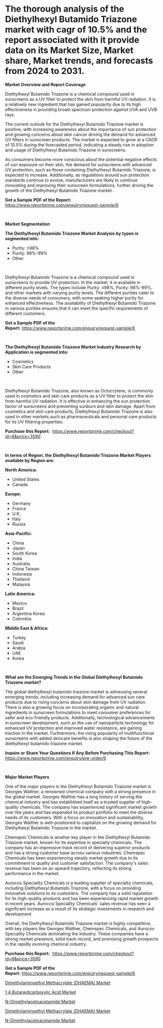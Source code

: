 <p><h1>The thorough analysis of the Diethylhexyl Butamido Triazone market with cagr of  10.5% and the report associated with it provide data on its Market Size, Market share, Market trends, and forecasts from 2024 to 2031.</h1></p><p><strong>Market Overview and Report Coverage</strong></p>
<p><p>Diethylhexyl Butamido Triazone is a chemical compound used in sunscreens as a UV filter to protect the skin from harmful UV radiation. It is a relatively new ingredient that has gained popularity due to its high effectiveness in providing broad-spectrum protection against UVA and UVB rays.</p><p>The current outlook for the Diethylhexyl Butamido Triazone market is positive, with increasing awareness about the importance of sun protection and growing concerns about skin cancer driving the demand for advanced UV filters in sunscreen products. The market is expected to grow at a CAGR of 10.5% during the forecasted period, indicating a steady rise in adoption and usage of Diethylhexyl Butamido Triazone in sunscreens.</p><p>As consumers become more conscious about the potential negative effects of sun exposure on their skin, the demand for sunscreens with advanced UV protection, such as those containing Diethylhexyl Butamido Triazone, is expected to increase. Additionally, as regulations around sun protection standards continue to evolve, manufacturers are likely to continue innovating and improving their sunscreen formulations, further driving the growth of the Diethylhexyl Butamido Triazone market.</p></p>
<p><strong>Get a Sample PDF of the Report:</strong> <a href="https://www.reportprime.com/enquiry/request-sample/6">https://www.reportprime.com/enquiry/request-sample/6</a></p>
<p>&nbsp;</p>
<p><strong>Market Segmentation</strong></p>
<p><strong>The Diethylhexyl Butamido Triazone Market Analysis by types is segmented into:</strong></p>
<p><ul><li>Purity: ≤98%</li><li>Purity: 98%-99%</li><li>Other</li></ul></p>
<p>&nbsp;</p>
<p><p>Diethylhexyl Butamido Triazone is a chemical compound used in sunscreens to provide UV protection. In the market, it is available in different purity levels. The types include Purity: ≤98%, Purity: 98%-99%, and other markets with varying purity levels. The different purities cater to the diverse needs of consumers, with some seeking higher purity for enhanced effectiveness. The availability of Diethylhexyl Butamido Triazone in various purities ensures that it can meet the specific requirements of different customers.</p></p>
<p><strong>Get a Sample PDF of the Report:</strong>&nbsp;<a href="https://www.reportprime.com/enquiry/request-sample/6">https://www.reportprime.com/enquiry/request-sample/6</a></p>
<p>&nbsp;</p>
<p><strong>The Diethylhexyl Butamido Triazone Market Industry Research by Application is segmented into:</strong></p>
<p><ul><li>Cosmetics</li><li>Skin Care Products</li><li>Other</li></ul></p>
<p>&nbsp;</p>
<p><p>Diethylhexyl Butamido Triazone, also known as Octocrylene, is commonly used in cosmetics and skin care products as a UV filter to protect the skin from harmful UV radiation. It is effective in enhancing the sun protection factor of sunscreens and preventing sunburn and skin damage. Apart from cosmetics and skin care products, Diethylhexyl Butamido Triazone is also used in other markets such as pharmaceuticals and personal care products for its UV filtering properties.</p></p>
<p><strong>Purchase this Report:</strong>&nbsp; <a href="https://www.reportprime.com/checkout?id=6&price=3590">https://www.reportprime.com/checkout?id=6&price=3590</a></p>
<p>&nbsp;</p>
<p><strong>In terms of Region, the Diethylhexyl Butamido Triazone Market Players available by Region are:</strong></p>
<p>
    <p> <strong> North America: </strong>
        <ul>
            <li>United States</li>
            <li>Canada</li>
        </ul>
        </p> 
    <p> <strong> Europe: </strong>
        <ul>
            <li>Germany</li>
            <li>France</li>
            <li>U.K.</li>
            <li>Italy</li>
            <li>Russia</li>
        </ul>
        </p> 
    <p> <strong> Asia-Pacific: </strong>
        <ul>
            <li>China</li>
            <li>Japan</li>
            <li>South Korea</li>
            <li>India</li>
            <li>Australia</li>
            <li>China Taiwan</li>
            <li>Indonesia</li>
            <li>Thailand</li>
            <li>Malaysia</li>
        </ul>
        </p> 
    <p> <strong> Latin America: </strong>
        <ul>
            <li>Mexico</li>
            <li>Brazil</li>
            <li>Argentina Korea</li>
            <li>Colombia</li>
        </ul>
        </p> 
    <p> <strong> Middle East & Africa: </strong>
        <ul>
            <li>Turkey</li>
            <li>Saudi</li>
            <li>Arabia</li>
            <li>UAE</li>
            <li>Korea</li>
        </ul>
    </p>
    </p>
<p>&nbsp;</p>
<p><strong>What are the Emerging Trends in the Global Diethylhexyl Butamido Triazone market?</strong></p>
<p><p>The global diethylhexyl butamido triazone market is witnessing several emerging trends, including increasing demand for advanced sun care products due to rising concerns about skin damage from UV radiation. There is also a growing focus on incorporating organic and natural ingredients in sunscreen formulations to meet consumer preferences for safer and eco-friendly products. Additionally, technological advancements in sunscreen development, such as the use of nanoparticle technology for enhanced UV protection and improved water resistance, are gaining traction in the market. Furthermore, the rising popularity of multifunctional sunscreens with added skincare benefits is also shaping the future of the diethylhexyl butamido triazone market.</p></p>
<p><strong>Inquire or Share Your Questions If Any Before Purchasing This Report</strong>- <a href="https://www.reportprime.com/enquiry/pre-order/6">https://www.reportprime.com/enquiry/pre-order/6</a></p>
<p>&nbsp;</p>
<p><strong>Major Market Players</strong></p>
<p><p>One of the major players in the Diethylhexyl Butamido Triazone market is Georges Walther, a renowned chemical company with a strong presence in the global market. Georges Walther has a long history of serving the chemical industry and has established itself as a trusted supplier of high-quality chemicals. The company has experienced significant market growth over the years and has expanded its product portfolio to meet the diverse needs of its customers. With a focus on innovation and sustainability, Georges Walther is well-positioned to capitalize on the growing demand for Diethylhexyl Butamido Triazone in the market.</p><p>Chemspec Chemicals is another key player in the Diethylhexyl Butamido Triazone market, known for its expertise in specialty chemicals. The company has an impressive track record of delivering superior products and has a strong customer base across various industries. Chemspec Chemicals has been experiencing steady market growth due to its commitment to quality and customer satisfaction. The company's sales revenue has been on an upward trajectory, reflecting its strong performance in the market.</p><p>Aurocos Speciality Chemicals is a leading supplier of specialty chemicals, including Diethylhexyl Butamido Triazone, with a focus on providing innovative solutions to its customers. The company has a solid reputation for its high-quality products and has been experiencing rapid market growth in recent years. Aurocos Speciality Chemicals' sales revenue has seen a significant increase as a result of its strategic investments in research and development.</p><p>Overall, the Diethylhexyl Butamido Triazone market is highly competitive, with key players like Georges Walther, Chemspec Chemicals, and Aurocos Speciality Chemicals dominating the industry. These companies have a strong market presence, solid track record, and promising growth prospects in the rapidly evolving chemical industry.</p></p>
<p><strong>Purchase this Report:</strong>&nbsp;&nbsp;<a href="https://www.reportprime.com/checkout?id=6&price=3590">https://www.reportprime.com/checkout?id=6&price=3590</a></p>
<p></p>
<p><strong>Get a Sample PDF of the Report:</strong>&nbsp;<a href="https://www.reportprime.com/enquiry/request-sample/6">https://www.reportprime.com/enquiry/request-sample/6</a></p>
<p><p><a href="https://issuu.com/reportprime-2/docs/dimethylaminoethyl-methacrylate-dha_2709dd915f529d">Dimethylaminoethyl Methacrylate (DHAEMA) Market</a></p><p><a href="https://issuu.com/reportprime-2/docs/1-4-butanedicarboxylic-acid-market-_5fc9ac5f5988aa">1 4 Butanedicarboxylic Acid Market</a></p><p><a href="https://issuu.com/reportprime-2/docs/n-dimethylacetoacetamide-market-siz_fa3a1ed2ce2408">N-Dimethylacetoacetamide Market</a></p><p><a href="https://issuu.com/reportprime-2/docs/dimethylaminoethyl-methacrylate-dha_2709dd915f529d">Dimethylaminoethyl Methacrylate (DHAEMA) Market</a></p><p><a href="https://issuu.com/reportprime-2/docs/n-dimethylacetoacetamide-market-siz_fa3a1ed2ce2408">N-Dimethylacetoacetamide Market</a></p></p>